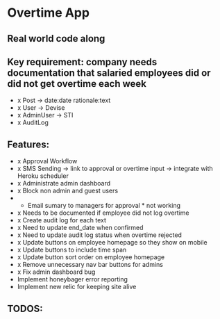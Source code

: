 # Overtime App

## Real world code along

## Key requirement: company needs documentation that salaried employees did or did not get overtime each week

- x Post -> date:date rationale:text
- x User -> Devise
- x AdminUser -> STI
- x AuditLog

## Features:
- x Approval Workflow
- x SMS Sending -> link to approval or overtime input -> integrate with Heroku scheduler
- x Administrate admin dashboard
- x Block non admin and guest users
- * Email sumary to managers for approval * not working
- x Needs to be documented if employee did not log overtime
- x Create audit log for each text
- x Need to update end_date when confirmed
- x Need to update audit log status when overtime rejected
- x Update buttons on employee homepage so they show on mobile
- x Update buttons to include time span
- x Update button sort order on employee homepage
- x Remove unnecessary nav bar buttons for admins
- x Fix admin dashboard bug
- Implement honeybager error reporting
- Implement new relic for keeping site alive

## TODOS:

